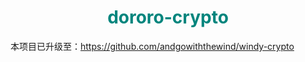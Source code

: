 <h1 align="center" style="color:rgb(0,133,125)">dororo-crypto</h1>



本项目已升级至：https://github.com/andgowiththewind/windy-crypto